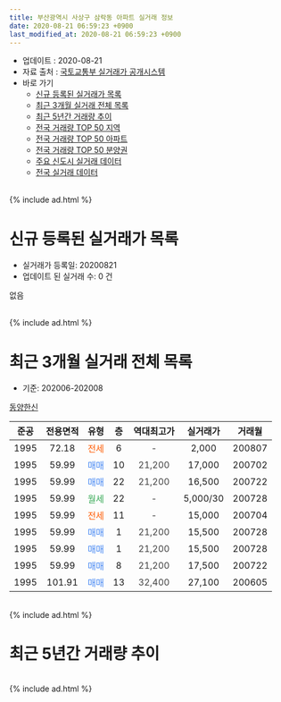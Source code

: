 ```yaml
---
title: 부산광역시 사상구 삼락동 아파트 실거래 정보
date: 2020-08-21 06:59:23 +0900
last_modified_at: 2020-08-21 06:59:23 +0900
---
```


* 업데이트 : 2020-08-21
* 자료 출처 : [국토교통부 실거래가 공개시스템](http://rt.molit.go.kr)
* 바로 가기
    * [신규 등록된 실거래가 목록](#신규-등록된-실거래가-목록)
    * [최근 3개월 실거래 전체 목록](#최근-3개월-실거래-전체-목록)
    * [최근 5년간 거래량 추이](#최근-5년간-거래량-추이)
    * [전국 거래량 TOP 50 지역](https://inasie.github.io/apt-trade-info/최근-3개월-전국에서-가장-거래가-많이-발생한-지역)
    * [전국 거래량 TOP 50 아파트](https://inasie.github.io/apt-trade-info/최근-3개월-전국에서-가장-거래가-많이-발생한-아파트)
    * [전국 거래량 TOP 50 분양권](https://inasie.github.io/apt-trade-info/최근-3개월-전국에서-가장-거래가-많이-발생한-분양권)
    * [주요 신도시 실거래 데이터](https://inasie.github.io/apt-trade-info/주요-신도시)
    * [전국 실거래 데이터](https://inasie.github.io/apt-trade-info/전국)
<br>
{% include ad.html %}
<br>

# 신규 등록된 실거래가 목록
* 실거래가 등록일: 20200821
* 업데이트 된 실거래 수: 0 건

없음

<br>
{% include ad.html %}
<br>

# 최근 3개월 실거래 전체 목록
* 기준: 202006-202008


[동양한신](https://search.naver.com/search.naver?query=%EB%B6%80%EC%82%B0%EA%B4%91%EC%97%AD%EC%8B%9C+%EC%82%AC%EC%83%81%EA%B5%AC+%EC%82%BC%EB%9D%BD%EB%8F%99+%EB%8F%99%EC%96%91%ED%95%9C%EC%8B%A0)

|준공|전용면적|유형|층|역대최고가|실거래가|거래월|
|:---:|:---:|:---:|:---:|:---:|:---:|:---:|
|1995|72.18|<span style="color:#ff5a00">전세</span>|6|<span style="color:#444444">-</span>|2,000|200807|
|1995|59.99|<span style="color:#4285f3">매매</span>|10|<span style="color:#444444">21,200</span>|17,000|200702|
|1995|59.99|<span style="color:#4285f3">매매</span>|22|<span style="color:#444444">21,200</span>|16,500|200722|
|1995|59.99|<span style="color:#34a853">월세</span>|22|<span style="color:#444444">-</span>|5,000/30|200728|
|1995|59.99|<span style="color:#ff5a00">전세</span>|11|<span style="color:#444444">-</span>|15,000|200704|
|1995|59.99|<span style="color:#4285f3">매매</span>|1|<span style="color:#444444">21,200</span>|15,500|200728|
|1995|59.99|<span style="color:#4285f3">매매</span>|1|<span style="color:#444444">21,200</span>|15,500|200728|
|1995|59.99|<span style="color:#4285f3">매매</span>|8|<span style="color:#444444">21,200</span>|17,500|200722|
|1995|101.91|<span style="color:#4285f3">매매</span>|13|<span style="color:#444444">32,400</span>|27,100|200605|


<br>
{% include ad.html %}
<br>

# 최근 5년간 거래량 추이


<div style="width:100%;">
    <canvas id="deal_progress" height="200"></canvas>
</div>

<script>
new Chart(document.getElementById("deal_progress"), {
    type: 'line',
    data: {
        labels: ['201508','201509','201510','201511','201512','201601','201602','201603','201604','201605','201606','201607','201608','201609','201610','201611','201612','201701','201702','201703','201704','201705','201706','201707','201708','201709','201710','201711','201712','201801','201802','201803','201804','201805','201806','201807','201808','201809','201810','201811','201812','201901','201902','201903','201904','201905','201906','201907','201908','201909','201910','201911','201912','202001','202002','202003','202004','202005','202006','202007','202008'],
        datasets: [{
            label: '매매',
            pointRadius: 1,
            data: [3, 1, 1, 1, 2, 0, 3, 3, 2, 3, 2, 3, 2, 1, 2, 2, 2, 2, 3, 2, 3, 2, 1, 2, 3, 2, 5, 6, 1, 6, 3, 2, 0, 3, 1, 2, 1, 0, 1, 1, 0, 1, 0, 2, 1, 1, 1, 1, 1, 1, 0, 2, 3, 2, 5, 3, 0, 2, 1, 5, 0],
            borderColor: "rgba(255, 201, 14, 1)",
            backgroundColor: "rgba(255, 201, 14, 0.5)",
            fill: false,
            lineTension: 0
        },{
            label: '전월세',
            pointRadius: 1,
            data: [0, 0, 2, 0, 1, 0, 0, 0, 0, 0, 1, 0, 3, 0, 0, 2, 0, 1, 0, 3, 0, 0, 0, 1, 0, 0, 0, 1, 0, 0, 3, 2, 0, 0, 0, 0, 0, 0, 0, 0, 0, 3, 1, 1, 1, 0, 1, 0, 1, 2, 0, 0, 1, 1, 1, 0, 0, 0, 0, 2, 1],
            borderColor: "rgba(0, 141, 185, 1)",
            backgroundColor: "rgba(0, 141, 185, 0.5)",
            fill: false,
            lineTension: 0
        }
        ]
    },
    options: {
        responsive: true,
        title: {
            display: false
        },
        tooltips: {
            mode: 'index',
            intersect: false
        },
        hover: {
            mode: 'nearest',
            intersect: true
        },
        scales: {
            xAxes: [{
                display: true,
                scaleLabel: {
                    display: true,
                    labelString: '년/월'
                }
            }],
            yAxes: [{
                display: true,
                ticks: {
                    suggestedMin: 0,
                },
                scaleLabel: {
                    display: true,
                    labelString: '실거래 수'
                }
            }]
        }
    }
});

</script>


<br>
{% include ad.html %}
<br>

